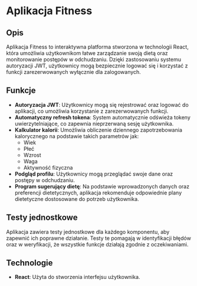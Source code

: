 # Aplikacja Fitness

## Opis

Aplikacja Fitness to interaktywna platforma stworzona w technologii React, która umożliwia użytkownikom łatwe zarządzanie swoją dietą oraz monitorowanie postępów w odchudzaniu. Dzięki zastosowaniu systemu autoryzacji JWT, użytkownicy mogą bezpiecznie logować się i korzystać z funkcji zarezerwowanych wyłącznie dla zalogowanych.

## Funkcje

- **Autoryzacja JWT**: Użytkownicy mogą się rejestrować oraz logować do aplikacji, co umożliwia korzystanie z zarezerwowanych funkcji.
- **Automatyczny refresh tokena**: System automatycznie odświeża tokeny uwierzytelniające, co zapewnia nieprzerwaną sesję użytkownika.
- **Kalkulator kalorii**: Umożliwia obliczenie dziennego zapotrzebowania kalorycznego na podstawie takich parametrów jak:
  - Wiek
  - Płeć
  - Wzrost
  - Waga
  - Aktywność fizyczna
- **Podgląd profilu**: Użytkownicy mogą przeglądać swoje dane oraz postępy w odchudzaniu.
- **Program sugerujący dietę**: Na podstawie wprowadzonych danych oraz preferencji dietetycznych, aplikacja rekomenduje odpowiednie plany dietetyczne dostosowane do potrzeb użytkownika.

## Testy jednostkowe

Aplikacja zawiera testy jednostkowe dla każdego komponentu, aby zapewnić ich poprawne działanie. Testy te pomagają w identyfikacji błędów oraz w weryfikacji, że wszystkie funkcje działają zgodnie z oczekiwaniami. 

## Technologie

- **React**: Użyta do stworzenia interfejsu użytkownika.

